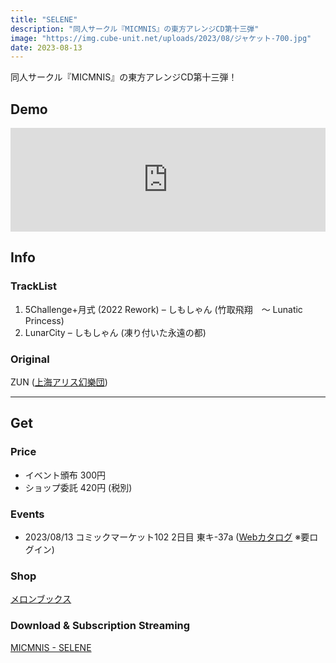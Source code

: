 ```yaml
---
title: "SELENE"
description: "同人サークル『MICMNIS』の東方アレンジCD第十三弾"
image: "https://img.cube-unit.net/uploads/2023/08/ジャケット-700.jpg"
date: 2023-08-13
---
```


同人サークル『MICMNIS』の東方アレンジCD第十三弾！

## Demo

<iframe src="https://w.soundcloud.com/player/?url=https%3A//api.soundcloud.com/tracks/1584832339&amp;color=%23ff5500&amp;auto_play=false&amp;hide_related=false&amp;show_comments=true&amp;show_user=true&amp;show_reposts=false&amp;show_teaser=true" width="100%" height="166" frameborder="no" scrolling="no"></iframe>

## Info

### TrackList

01. 5Challenge+月式 (2022 Rework) – しもしゃん (竹取飛翔　～ Lunatic Princess)
02. LunarCity – しもしゃん (凍り付いた永遠の都)

### Original

ZUN ([上海アリス幻樂団](http://www16.big.or.jp/~zun/))

---

## Get

### Price

- イベント頒布 300円
- ショップ委託 420円 (税別)

### Events

- 2023/08/13 コミックマーケット102 2日目 東キ-37a ([Webカタログ](https://webcatalog.circle.ms/Circle/17305381) ※要ログイン)

### Shop

[メロンブックス](https://www.melonbooks.co.jp/detail/detail.php?product_id=2051779)

### Download & Subscription Streaming

[MICMNIS - SELENE](https://lnk.to/4580547339376)
